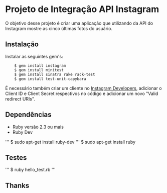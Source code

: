 # Projeto de Integração API Instagram

O objetivo desse projeto é criar uma aplicação que utilizando da API do Instagram mostre as cinco últimas fotos do usuário.

## Instalação
Instalar as seguintes gem's:

```	$ gem install sinatra
	$ gem install instagram
	$ gem install minitest
	$ gem install sinatra rake rack-test
	$ gem install test-unit-capybara
```

É necessário também criar um cliente no [Instagram Developers](https://www.instagram.com/developer/), adicionar o Client ID e Client Secret respectivos no código e adicionar um novo "Valid redirect URIs".

## Dependências
 - Ruby versão 2.3 ou mais
 - Ruby Dev

 ''' $ sudo apt-get install ruby-dev
 ''' $ sudo apt-get install ruby

## Testes
'''
	$ ruby hello_test.rb
'''

## Thanks
